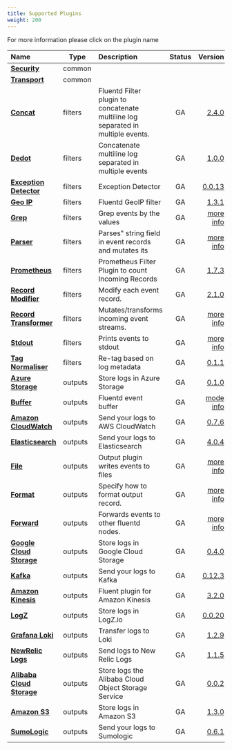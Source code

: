 ```yaml
---
title: Supported Plugins
weight: 200
---
```


For more information please click on the plugin name
<center>

| Name | Type | Description | Status |Version |
|:---|---|:---|:---:|---:|
| **[Security](common/security.md)** | common |  |  | []() |
| **[Transport](common/transport.md)** | common |  |  | []() |
| **[Concat](filters/concat.md)** | filters | Fluentd Filter plugin to concatenate multiline log separated in multiple events. | GA | [2.4.0](https://github.com/fluent-plugins-nursery/fluent-plugin-concat) |
| **[Dedot](filters/dedot.md)** | filters | Concatenate multiline log separated in multiple events | GA | [1.0.0](https://github.com/lunardial/fluent-plugin-dedot_filter) |
| **[Exception Detector](filters/detect_exceptions.md)** | filters | Exception Detector | GA | [0.0.13](https://github.com/GoogleCloudPlatform/fluent-plugin-detect-exceptions) |
| **[Geo IP](filters/geoip.md)** | filters | Fluentd GeoIP filter | GA | [1.3.1](https://github.com/y-ken/fluent-plugin-geoip) |
| **[Grep](filters/grep.md)** | filters | Grep events by the values | GA | [more info](https://docs.fluentd.org/filter/grep) |
| **[Parser](filters/parser.md)** | filters | Parses" string field in event records and mutates its | GA | [more info](https://docs.fluentd.org/filter/parser) |
| **[Prometheus](filters/prometheus.md)** | filters | Prometheus Filter Plugin to count Incoming Records | GA | [1.7.3](https://github.com/fluent/fluent-plugin-prometheus#prometheus-outputfilter-plugin) |
| **[Record Modifier](filters/record_modifier.md)** | filters | Modify each event record. | GA | [2.1.0](https://github.com/repeatedly/fluent-plugin-record-modifier) |
| **[Record Transformer](filters/record_transformer.md)** | filters | Mutates/transforms incoming event streams. | GA | [more info](https://docs.fluentd.org/filter/record_transformer) |
| **[Stdout](filters/stdout.md)** | filters | Prints events to stdout | GA | [more info](https://docs.fluentd.org/filter/stdout) |
| **[Tag Normaliser](filters/tagnormaliser.md)** | filters | Re-tag based on log metadata | GA | [0.1.1](https://github.com/banzaicloud/fluent-plugin-tag-normaliser) |
| **[Azure Storage](outputs/azurestore.md)** | outputs | Store logs in Azure Storage | GA | [0.1.0](https://github.com/htgc/fluent-plugin-azurestorage/releases/tag/v0.1.0) |
| **[Buffer](outputs/buffer.md)** | outputs | Fluentd event buffer | GA | [mode info](https://docs.fluentd.org/configuration/buffer-section) |
| **[Amazon CloudWatch](outputs/cloudwatch.md)** | outputs | Send your logs to AWS CloudWatch | GA | [0.7.6](https://github.com/banzaicloud/fluent-plugin-cloudwatch-logs/releases/tag/v0.7.6) |
| **[Elasticsearch](outputs/elasticsearch.md)** | outputs | Send your logs to Elasticsearch | GA | [4.0.4](https://github.com/uken/fluent-plugin-elasticsearch/releases/tag/v4.0.4) |
| **[File](outputs/file.md)** | outputs | Output plugin writes events to files | GA | [more info](https://docs.fluentd.org/output/file) |
| **[Format](outputs/format.md)** | outputs | Specify how to format output record. | GA | [more info](https://docs.fluentd.org/configuration/format-section) |
| **[Forward](outputs/forward.md)** | outputs | Forwards events to other fluentd nodes. | GA | [more info](https://docs.fluentd.org/output/forward) |
| **[Google Cloud Storage](outputs/gcs.md)** | outputs | Store logs in Google Cloud Storage | GA | [0.4.0](https://github.com/banzaicloud/fluent-plugin-gcs) |
| **[Kafka](outputs/kafka.md)** | outputs | Send your logs to Kafka | GA | [0.12.3](https://github.com/fluent/fluent-plugin-kafka/releases/tag/v0.12.3) |
| **[Amazon Kinesis](outputs/kinesis_stream.md)** | outputs | Fluent plugin for Amazon Kinesis | GA | [3.2.0](https://github.com/awslabs/aws-fluent-plugin-kinesis/releases/tag/v3.2.0) |
| **[LogZ](outputs/logz.md)** | outputs | Store logs in LogZ.io | GA | [0.0.20](https://github.com/logzio/fluent-plugin-logzio/releases/tag/v0.0.20) |
| **[Grafana Loki](outputs/loki.md)** | outputs | Transfer logs to Loki | GA | [1.2.9](https://github.com/grafana/loki/tree/master/fluentd/fluent-plugin-grafana-loki) |
| **[NewRelic Logs](outputs/newrelic.md)** | outputs | Send logs to New Relic Logs | GA | [1.1.5](https://github.com/newrelic/newrelic-fluentd-output) |
| **[Alibaba Cloud Storage](outputs/oss.md)** | outputs | Store logs the Alibaba Cloud Object Storage Service | GA | [0.0.2](https://github.com/aliyun/fluent-plugin-oss) |
| **[Amazon S3](outputs/s3.md)** | outputs | Store logs in Amazon S3 | GA | [1.3.0](https://github.com/fluent/fluent-plugin-s3/releases/tag/v1.3.0) |
| **[SumoLogic](outputs/sumologic.md)** | outputs | Send your logs to Sumologic | GA | [0.6.1](https://github.com/SumoLogic/fluentd-output-sumologic/releases/tag/1.6.1) |
</center>

